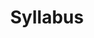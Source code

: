 ---
title: Syllabus
redirect_to: https://apps.wharton.upenn.edu/syllabi/202430/STAT9610001/
nav_order: 3
---